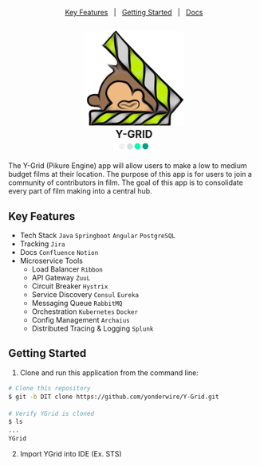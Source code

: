 <p align="center">
  <a href="#key-features">Key Features</a> &nbsp; | &nbsp;
  <a href="#getting-started">Getting Started</a> &nbsp; | &nbsp;
  <a href="#">Docs</a> 
</p>
<h2 align="center">
  <img src="Monkey-Color-1.png" alt="Logo" width="200">
  </br>Y-GRID
  </br><img src="Logo_4.png" alt="Logo" width="80">
</h2>


The Y-Grid (Pikure Engine) app will allow users to make a low to medium budget films at their location. The purpose of this app is for users to join a community of contributors in film. The goal of this app is to consolidate every part of film making into a central hub.  

## Key Features 
- Tech Stack  `Java`  `Springboot`  `Angular` `PostgreSQL` 
- Tracking `Jira`
- Docs `Confluence` `Notion`
- Microservice Tools  
  - Load Balancer `Ribbon`  
  - API Gateway `ZuuL` 
  - Circuit Breaker  `Hystrix`  
  - Service Discovery `Consul` `Eureka`
  - Messaging Queue `RabbitMQ` 
  - Orchestration `Kubernetes` `Docker`
  - Config Management `Archaius`
  - Distributed Tracing & Logging  `Splunk`

## Getting Started
1. Clone and run this application from the command line:

```bash
# Clone this repository
$ git -b DIT clone https://github.com/yonderwire/Y-Grid.git

# Verify YGrid is cloned
$ ls 
...
YGrid
```
2. Import YGrid into IDE (Ex. STS)
